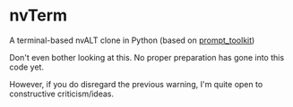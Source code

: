 nvTerm
======
A terminal-based nvALT clone in Python (based on [prompt_toolkit](https://github.com/jonathanslenders/python-prompt-toolkit))

Don't even bother looking at this.  No proper preparation has gone into this code yet.

However, if you do disregard the previous warning, I'm quite open to constructive
criticism/ideas.
